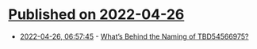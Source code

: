 # [Published on 2022-04-26](index.md)

* [2022-04-26, 06:57:45](https://news.ycombinator.com/item?id=31164769) - [What’s Behind the Naming of TBD54566975?](https://blog.concannon.tech/tech-talk/tbd54566975/)
